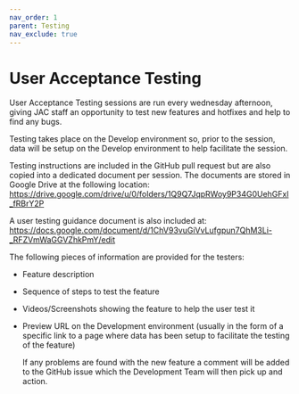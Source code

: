 ```yaml
---
nav_order: 1
parent: Testing
nav_exclude: true
---
```

# User Acceptance Testing

User Acceptance Testing sessions are run every wednesday afternoon, giving JAC staff an opportunity to test new features and hotfixes and help to find any bugs.

Testing takes place on the Develop environment so, prior to the session, data will be setup on the Develop environment to help facilitate the session.

Testing instructions are included in the GitHub pull request but are also copied into a dedicated document per session. The documents are stored in Google Drive at the following location: https://drive.google.com/drive/u/0/folders/1Q9Q7JqpRWoy9P34G0UehGFxl_fRBrY2P

A user testing guidance document is also included at: https://docs.google.com/document/d/1ChV93vuGiVvLufgpun7QhM3Li-_RFZVmWaGGVZhkPmY/edit

The following pieces of information are provided for the testers:

- Feature description
- Sequence of steps to test the feature
- Videos/Screenshots showing the feature to help the user test it
- Preview URL on the Development environment (usually in the form of a specific link to a page where data has been setup to facilitate the testing of the feature)

  If any problems are found with the new feature a comment will be added to the GitHub issue which the Development Team will then pick up and action.
